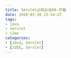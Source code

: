 ```yaml
---
title: Servlet必知必会00-开篇
date: 2020-03-20 23:54:27
tags: 
- java 
- servlet
- j2ee
categories:
- [Java, Servlet]
- [J2EE, Servlet]
---
```

